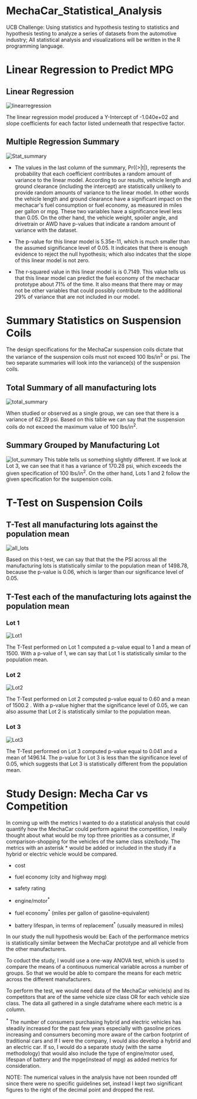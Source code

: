 # MechaCar_Statistical_Analysis
UCB Challenge: Using statistics and hypothesis testing to statistics and hypothesis testing to analyze a series of datasets from the automotive industry; All statistical analysis and visualizations will be written in the R programming language.
 
# Linear Regression to Predict MPG

## Linear Regression
![linearregression](resources/linearregression.png)

The linear regression model produced a Y-Intercept of -1.040e+02 and slope coefficients for each factor listed underneath that respective factor.

## Multiple Regression Summary
![Stat_summary](resources/stat_summary.png)

* The values in the last column of the summary, Pr((>|t|), represents the probability that each coefficient contributes a random amount of variance to the linear model. According to our results, vehicle length and ground clearance (including the intercept) are statistically unlikely to provide random amounts of variance to the linear model. In other words the vehicle length and ground clearance have a significant impact on the mechacar's fuel consumption or fuel economy, as measured in miles per gallon or mpg. These two variables have a significance level less than 0.05. On the other hand, the vehicle weight, spoiler angle, and drivetrain or AWD have p-values that indicate a random amount of variance with the dataset.

* The p-value for this linear model is 5.35e-11, which is much smaller than the assumed significance level of 0.05. It indicates that there is enough evidence to reject the null hypothesis; which also indcates that the slope of this linear model is not zero.

* The r-squared value in this linear model is is 0.7149. This value tells us that this linear model can predict the fuel economy of the mechacar prototype about 71% of the time. It also means that there may or may not be other variables that could possibly contribute to the additional 29% of variance that are not included in our model.

# Summary Statistics on Suspension Coils
The design specifications for the MechaCar suspension coils dictate that the variance of the suspension coils must not exceed 100 lbs/in<sup>2</sup> or psi. The two separate summaries will look into the variance(s) of the suspension coils. 

## Total Summary of all manufacturing lots
![total_summary](resources/total_summary.png)

When studied or observed as a single group, we can see that there is a variance of 62.29 psi. Based on this table we can say that the suspension coils do not exceed the maximum value of 100 lbs/in<sup>2</sup>.

## Summary Grouped by Manufacturing Lot
![lot_summary](resources/Lot_summary.png)
This table tells us something slightly different. If we look at Lot 3, we can see that it has a variance of 170.28 psi, which exceeds the given specification of 100 lbs/in<sup>2</sup>. On the other hand, Lots 1 and 2 follow the given specification for the suspension coils. 

# T-Test on Suspension Coils

## T-Test all manufacturing lots against the population mean
![all_lots](resources/all_lots.png)

Based on this t-test, we can say that that the the PSI across all the manufacturing lots is statistically similar to the population mean of 1498.78, because the p-value is 0.06, which is larger than our significance level of 0.05.

## T-Test each of the manufacturing lots against the population mean 

### Lot 1
![Lot1](resources/Lot1.png)

The T-Test performed on Lot 1 computed a p-value equal to 1 and a mean of 1500. With a p-value of 1, we can say that Lot 1 is statistically similar to the population mean.
 
### Lot 2
![Lot2](resources/Lot2.png)

The T-Test performed on Lot 2 computed p-value equal to 0.60 and a mean of 1500.2 . With a p-value higher that the significance level of 0.05, we can also assume that Lot 2 is statistically similar to the population mean.

### Lot 3
![Lot3](resources/Lot3.png)

The T-Test performed on Lot 3 computed p-value equal to 0.041 and a mean of 1496.14. The p-value for Lot 3 is less than the significance level of 0.05, which suggests that Lot 3 is statistically different from the population mean.
 
# Study Design: Mecha Car vs Competition
 
In coming up with the metrics I wanted to do a statistical analysis that could quantify how the MechaCar could perform against the competition, I really thought about what would be my top three priorities as a consumer, if comparison-shopping for the vehicles of the same class size/body. The metrics with an asterisk * would be added or included in the study if a hybrid or electric vehicle would be compared.
* cost
* fuel economy (city and highway mpg)
* safety rating

* engine/motor<sup>*</sup>
* fuel economy<sup>*</sup> (miles per gallon of gasoline-equivalent)
* battery lifespan, in terms of replacement<sup>*</sup> (usually measured in miles)

In our study the null hypothesis would be: Each of the  performance metrics is statistically similar between the MechaCar prototype and all vehicle from the other manufacturers.

To coduct the study, I would use a one-way ANOVA test, which is used to compare the means of a continuous numerical variable across a number of groups.
So that we would be able to compare the means for each metric across the different manufacturers.

To perform the test, we would need data of the MechaCar vehicle(s) and its competitors that are of the same vehicle size class OR for each vehicle size class. The data all gathered in a single dataframe where each metric is a column.

<sup>*</sup> The number of consumers purchasing hybrid and electric vehicles has steadily increased for the past few years especially with gasoline prices increasing and consumers becoming more aware of the carbon footprint of traditional cars and If I were the company, I would also develop a hybrid and an electric car. If so, I would do a separate study (with the same methodology) that would also include the type of engine/motor used, lifespan of battery and the mpge(instead of mpg) as added metrics for consideration. 


NOTE: The numerical values in the analysis have not been rounded off since there were no specific guidelines set, instead I kept two significant figures to the right of the decimal point and dropped the rest.

